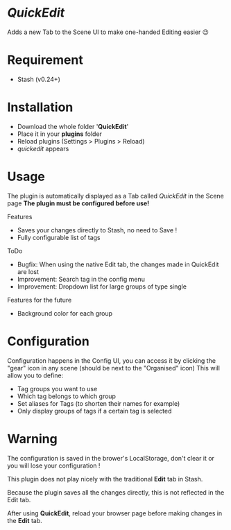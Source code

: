 # *QuickEdit*
Adds a new Tab to the Scene UI to make one-handed Editing easier 😉

# Requirement
- Stash (v0.24+)

# Installation
- Download the whole folder '**QuickEdit**'
- Place it in your **plugins** folder
- Reload plugins (Settings > Plugins > Reload)
- *quickedit* appears

# Usage
The plugin is automatically displayed as a Tab called *QuickEdit* in the Scene page
**The plugin must be configured before use!**

Features
- Saves your changes directly to Stash, no need to Save !
- Fully configurable list of tags

ToDo
- Bugfix: When using the native Edit tab, the changes made in QuickEdit are lost
- Improvement: Search tag in the config menu
- Improvement: Dropdown list for large groups of type single

Features for the future
- Background color for each group


# Configuration
Configuration happens in the Config UI, you can access it by clicking the "gear" icon in any scene (should be next to the "Organised" icon)
This will allow you to define:
- Tag groups you want to use
- Which tag belongs to which group
- Set aliases for Tags (to shorten their names for example)
- Only display groups of tags if a certain tag is selected

# Warning
The configuration is saved in the brower's LocalStorage, don't clear it or you will lose your configuration !


This plugin does not play nicely with the traditional **Edit** tab in Stash.

Because the plugin saves all the changes directly, this is not reflected in the Edit tab.

After using **QuickEdit**, reload your browser page before making changes in the **Edit** tab.